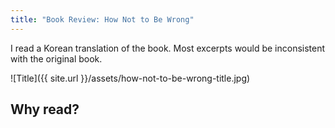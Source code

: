 ```yaml
---
title: "Book Review: How Not to Be Wrong"
---
```


I read a Korean translation of the book.  Most excerpts would be inconsistent
 with the original book.


![Title]({{ site.url }}/assets/how-not-to-be-wrong-title.jpg)

## Why read?
